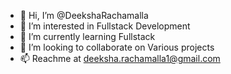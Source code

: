 - 👋 Hi, I’m @DeekshaRachamalla
- 👀 I’m interested in Fullstack Development
- 🌱 I’m currently learning Fullstack
- 💞️ I’m looking to collaborate on Various projects
- 📫 Reachme at deeksha.rachamalla1@gmail.com

<!---
DeekshaRachamalla/DeekshaRachamalla is a ✨ special ✨ repository because its `README.md` (this file) appears on your GitHub profile.
You can click the Preview link to take a look at your changes.
--->

